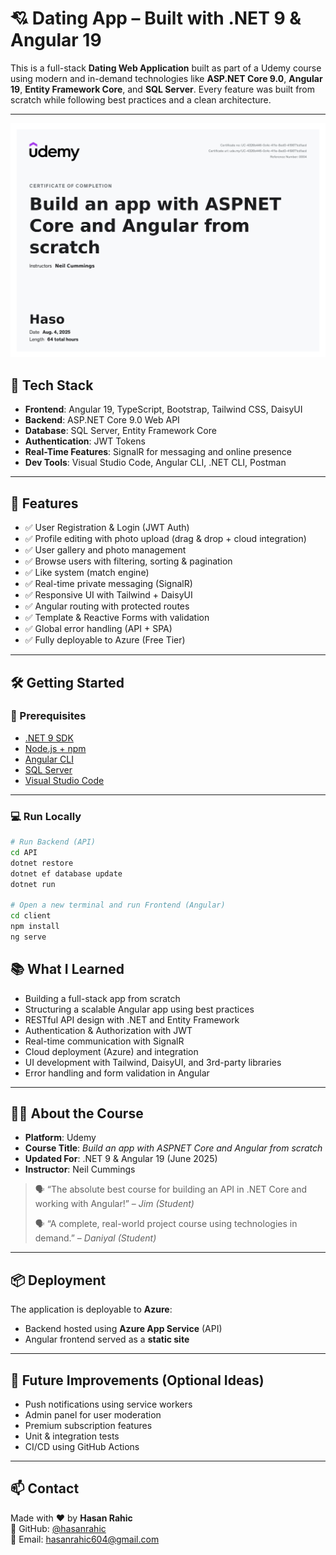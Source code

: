 # 💘 Dating App – Built with .NET 9 & Angular 19

This is a full-stack **Dating Web Application** built as part of a Udemy course using modern and in-demand technologies like **ASP.NET Core 9.0**, **Angular 19**, **Entity Framework Core**, and **SQL Server**. Every feature was built from scratch while following best practices and a clean architecture.

---

![App Screenshot](./assets/UC-4326b446-0c4c-411e-8ed0-419871cd1acd-1.jpg)

## 🔧 Tech Stack

- **Frontend**: Angular 19, TypeScript, Bootstrap, Tailwind CSS, DaisyUI  
- **Backend**: ASP.NET Core 9.0 Web API  
- **Database**: SQL Server, Entity Framework Core  
- **Authentication**: JWT Tokens  
- **Real-Time Features**: SignalR for messaging and online presence  
- **Dev Tools**: Visual Studio Code, Angular CLI, .NET CLI, Postman  

---

## 🚀 Features

- ✅ User Registration & Login (JWT Auth)
- ✅ Profile editing with photo upload (drag & drop + cloud integration)
- ✅ User gallery and photo management
- ✅ Browse users with filtering, sorting & pagination
- ✅ Like system (match engine)
- ✅ Real-time private messaging (SignalR)
- ✅ Responsive UI with Tailwind + DaisyUI
- ✅ Angular routing with protected routes
- ✅ Template & Reactive Forms with validation
- ✅ Global error handling (API + SPA)
- ✅ Fully deployable to Azure (Free Tier)

---

## 🛠️ Getting Started

### 🔗 Prerequisites

- [.NET 9 SDK](https://dotnet.microsoft.com/download)
- [Node.js + npm](https://nodejs.org/)
- [Angular CLI](https://angular.io/cli)
- [SQL Server](https://www.microsoft.com/en-us/sql-server/)
- [Visual Studio Code](https://code.visualstudio.com/)

---

### 💻 Run Locally

```bash
# Run Backend (API)
cd API
dotnet restore
dotnet ef database update
dotnet run

# Open a new terminal and run Frontend (Angular)
cd client
npm install
ng serve
```

## 📚 What I Learned

- Building a full-stack app from scratch
- Structuring a scalable Angular app using best practices
- RESTful API design with .NET and Entity Framework
- Authentication & Authorization with JWT
- Real-time communication with SignalR
- Cloud deployment (Azure) and integration
- UI development with Tailwind, DaisyUI, and 3rd-party libraries
- Error handling and form validation in Angular

---

## 🧑‍🎓 About the Course

- **Platform**: Udemy  
- **Course Title**: *Build an app with ASPNET Core and Angular from scratch*  
- **Updated For**: .NET 9 & Angular 19 (June 2025)  
- **Instructor**: Neil Cummings  

> 🗣️ “The absolute best course for building an API in .NET Core and working with Angular!” – *Jim (Student)*  
>  
> 🗣️ “A complete, real-world project course using technologies in demand.” – *Daniyal (Student)*

---

## 📦 Deployment

The application is deployable to **Azure**:

- Backend hosted using **Azure App Service** (API)
- Angular frontend served as a **static site**

---

## 🧪 Future Improvements (Optional Ideas)

- Push notifications using service workers
- Admin panel for user moderation
- Premium subscription features
- Unit & integration tests
- CI/CD using GitHub Actions

---

## 📫 Contact

Made with ❤️ by **Hasan Rahic**  
🔗 GitHub: [@hasanrahic](https://github.com/hasanrahic)  
📧 Email: hasanrahic604@gmail.com

